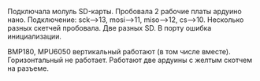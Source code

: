 Подключала молуль SD-карты. Пробовала 2 рабочие платы ардуино нано. Подключение: sck-->13, mosi-->11, miso-->12, cs-->10. Несколько разных скетчей пробовала.
Две разных SD. В порту ошибка инициализации.

BMP180, MPU6050 вертикальный работают (в том числе вместе). Горизонтальный не работает.
Работают две ардуины с желтым скотчем на разъеме.
